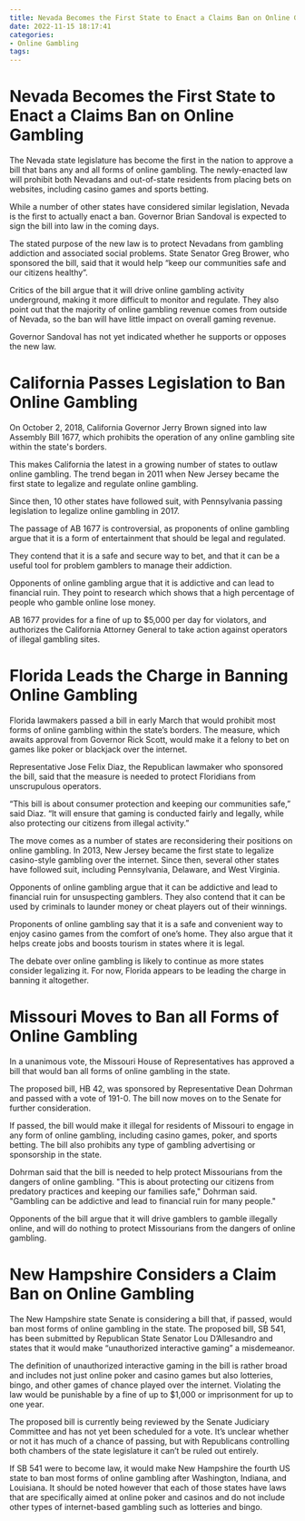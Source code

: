```yaml
---
title: Nevada Becomes the First State to Enact a Claims Ban on Online Gambling
date: 2022-11-15 18:17:41
categories:
- Online Gambling
tags:
---
```



#  Nevada Becomes the First State to Enact a Claims Ban on Online Gambling

The Nevada state legislature has become the first in the nation to approve a bill that bans any and all forms of online gambling. The newly-enacted law will prohibit both Nevadans and out-of-state residents from placing bets on websites, including casino games and sports betting.

While a number of other states have considered similar legislation, Nevada is the first to actually enact a ban. Governor Brian Sandoval is expected to sign the bill into law in the coming days.

The stated purpose of the new law is to protect Nevadans from gambling addiction and associated social problems. State Senator Greg Brower, who sponsored the bill, said that it would help “keep our communities safe and our citizens healthy”.

Critics of the bill argue that it will drive online gambling activity underground, making it more difficult to monitor and regulate. They also point out that the majority of online gambling revenue comes from outside of Nevada, so the ban will have little impact on overall gaming revenue.

Governor Sandoval has not yet indicated whether he supports or opposes the new law.

#  California Passes Legislation to Ban Online Gambling

On October 2, 2018, California Governor Jerry Brown signed into law Assembly Bill 1677, which prohibits the operation of any online gambling site within the state's borders.

This makes California the latest in a growing number of states to outlaw online gambling. The trend began in 2011 when New Jersey became the first state to legalize and regulate online gambling.

Since then, 10 other states have followed suit, with Pennsylvania passing legislation to legalize online gambling in 2017.

The passage of AB 1677 is controversial, as proponents of online gambling argue that it is a form of entertainment that should be legal and regulated.

They contend that it is a safe and secure way to bet, and that it can be a useful tool for problem gamblers to manage their addiction.

Opponents of online gambling argue that it is addictive and can lead to financial ruin. They point to research which shows that a high percentage of people who gamble online lose money.

AB 1677 provides for a fine of up to $5,000 per day for violators, and authorizes the California Attorney General to take action against operators of illegal gambling sites.

#  Florida Leads the Charge in Banning Online Gambling

Florida lawmakers passed a bill in early March that would prohibit most forms of online gambling within the state’s borders. The measure, which awaits approval from Governor Rick Scott, would make it a felony to bet on games like poker or blackjack over the internet.

Representative Jose Felix Diaz, the Republican lawmaker who sponsored the bill, said that the measure is needed to protect Floridians from unscrupulous operators.

“This bill is about consumer protection and keeping our communities safe,” said Diaz. “It will ensure that gaming is conducted fairly and legally, while also protecting our citizens from illegal activity.”

The move comes as a number of states are reconsidering their positions on online gambling. In 2013, New Jersey became the first state to legalize casino-style gambling over the internet. Since then, several other states have followed suit, including Pennsylvania, Delaware, and West Virginia.

Opponents of online gambling argue that it can be addictive and lead to financial ruin for unsuspecting gamblers. They also contend that it can be used by criminals to launder money or cheat players out of their winnings.

Proponents of online gambling say that it is a safe and convenient way to enjoy casino games from the comfort of one’s home. They also argue that it helps create jobs and boosts tourism in states where it is legal.

The debate over online gambling is likely to continue as more states consider legalizing it. For now, Florida appears to be leading the charge in banning it altogether.

#  Missouri Moves to Ban all Forms of Online Gambling

In a unanimous vote, the Missouri House of Representatives has approved a bill that would ban all forms of online gambling in the state.

The proposed bill, HB 42, was sponsored by Representative Dean Dohrman and passed with a vote of 191-0. The bill now moves on to the Senate for further consideration.

If passed, the bill would make it illegal for residents of Missouri to engage in any form of online gambling, including casino games, poker, and sports betting. The bill also prohibits any type of gambling advertising or sponsorship in the state.

Dohrman said that the bill is needed to help protect Missourians from the dangers of online gambling. "This is about protecting our citizens from predatory practices and keeping our families safe," Dohrman said. "Gambling can be addictive and lead to financial ruin for many people."

Opponents of the bill argue that it will drive gamblers to gamble illegally online, and will do nothing to protect Missourians from the dangers of online gambling.

#  New Hampshire Considers a Claim Ban on Online Gambling

The New Hampshire state Senate is considering a bill that, if passed, would ban most forms of online gambling in the state. The proposed bill, SB 541, has been submitted by Republican State Senator Lou D’Allesandro and states that it would make “unauthorized interactive gaming” a misdemeanor.

The definition of unauthorized interactive gaming in the bill is rather broad and includes not just online poker and casino games but also lotteries, bingo, and other games of chance played over the internet. Violating the law would be punishable by a fine of up to $1,000 or imprisonment for up to one year.

The proposed bill is currently being reviewed by the Senate Judiciary Committee and has not yet been scheduled for a vote. It’s unclear whether or not it has much of a chance of passing, but with Republicans controlling both chambers of the state legislature it can’t be ruled out entirely.

If SB 541 were to become law, it would make New Hampshire the fourth US state to ban most forms of online gambling after Washington, Indiana, and Louisiana. It should be noted however that each of those states have laws that are specifically aimed at online poker and casinos and do not include other types of internet-based gambling such as lotteries and bingo.